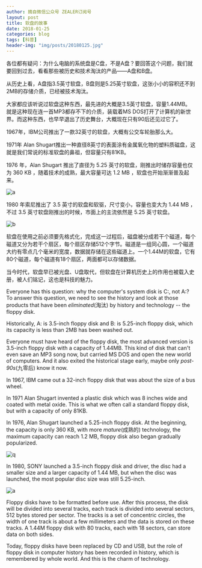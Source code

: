 ```yaml
---
author: 摘自微信公众号 ZEALER订阅号
layout: post
title: 软盘的故事
date: 2018-01-25
categories: blog
tags: [科普]
header-img: "img/posts/20180125.jpg"
---
```

各位都有疑问：为什么电脑的系统盘是C盘，不是A盘？要回答这个问题，我们就要回到过去，看看那些被历史和技术淘汰的产品——A盘和B盘。

从历史上看，A盘指3.5英寸软盘，B盘则是5.25英寸软盘，这张小小的容积还不到2MB的存储介质，已经被技术淘汰。

大家都应该听说过软盘这种东西，最先进的大概是3.5英寸软盘，容量1.44MB。就是这种现在连一首MP3都存不下的介质，装载着MS DOS打开了计算机的新世界。而这种东西，也早早退出了历史舞台，大概现在只有90后还见过它了。

1967年，IBM公司推出了一款32英寸的软盘，大概有公交车轮胎那么大。

1971年 Alan Shugart推出一种直径8英寸的表面涂有金属氧化物的塑料质磁盘，这就是我们常说的标准软盘的鼻祖，但容量只有81KB。

1976 年，Alan Shugart 推出了直径为 5.25 英寸的软盘，刚推出时储存容量也仅为 360 KB ，随着技术的成熟，最大容量可达 1.2 MB ，软盘也开始渐渐普及起来。

![a](https://raw.githubusercontent.com/allen5261/allen5261.github.io/master/img/posts/20180125b.jpeg)

1980 年索尼推出了 3.5 英寸的软盘和软驱，尺寸变小，容量也变大为 1.44 MB ，不过 3.5 英寸软盘刚推出的时候，市面上的主流依然是 5.25 英寸软盘。

![b](https://raw.githubusercontent.com/allen5261/allen5261.github.io/master/img/posts/20180125a.jpg)

软盘在使用之前必须要先格式化，完成这一过程后，磁盘被分成若干个磁道，每个磁道又分为若干个扇区，每个扇区存储512个字节。磁道是一组同心圆，一个磁道大约有零点几个毫米的宽度，数据就存储在这些磁道上。一个1.44M的软盘，它有80个磁道，每个磁道有18个扇区，两面都可以存储数据。

当今时代，软盘早已被光盘、U盘取代，但软盘在计算机历史上的作用也被载入史册，被人们铭记，这也是科技的魅力。

Everyone has this question: why the computer's system disk is C:, not A:? To answer this question, we need to see the history and look at those products that have been _eliminated_(淘汰) by history and technology -- the floppy disk.

Historically, A: is 3.5-inch floppy disk and B: is 5.25-inch floppy disk, which its capacity is less than 2MB has been washed out.

Everyone must have heard of the floppy disk, the most advanced version is 3.5-inch floppy disk with a capacity of 1.44MB. This kind of disk that can't even save an MP3 song now, but carried MS DOS and open the new world of computers. And it also exited the historical stage early, maybe only _post-90s_(九零后) know it now.

In 1967, IBM came out a 32-inch floppy disk that was about the size of a bus wheel.

In 1971 Alan Shugart invented a plastic disk which was 8 inches wide and coated with metal oxide. This is what we often call a standard floppy disk, but with a capacity of only 81KB.

In 1976, Alan Shugart launched a 5.25-inch floppy disk. At the beginning, the capacity is only 360 KB, with more _mature_(成熟的) technology, the maximum capacity can reach 1.2 MB, floppy disk also began gradually popularized.

![q](https://raw.githubusercontent.com/allen5261/allen5261.github.io/master/img/posts/20180125b.jpeg)

In 1980, SONY launched a 3.5-inch floppy disk and driver, the disc had a smaller size and a larger capacity of 1.44 MB, but when the disc was launched, the most popular disc size was still 5.25-inch.

![a](https://raw.githubusercontent.com/allen5261/allen5261.github.io/master/img/posts/20180125a.jpg)

Floppy disks have to be formatted before use. After this process, the disk will be divided into several tracks, each track is divided into several sectors, 512 bytes stored per sector. The tracks is a set of concentric circles, the width of one track is about a few millimeters and the data is stored on these tracks. A 1.44M floppy disk with 80 tracks, each with 18 sectors, can store data on both sides.

Today, floppy disks have been replaced by CD and USB, but the role of floppy disk in computer history has been recorded in history, which is remembered by whole world. And this is the charm of technology.
